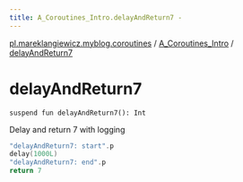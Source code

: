 ```yaml
---
title: A_Coroutines_Intro.delayAndReturn7 - 
---
```


[pl.mareklangiewicz.myblog.coroutines](../index.md) / [A_Coroutines_Intro](index.md) / [delayAndReturn7](.)

# delayAndReturn7

`suspend fun delayAndReturn7(): Int`

Delay and return 7 with logging

``` kotlin
"delayAndReturn7: start".p
delay(1000L)
"delayAndReturn7: end".p
return 7
```

